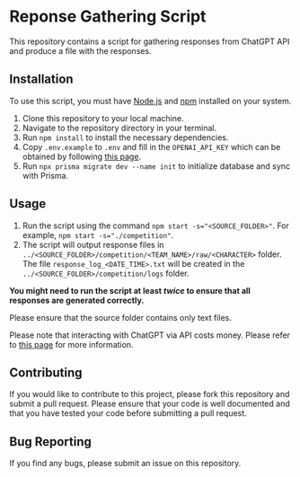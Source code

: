 # Reponse Gathering Script

This repository contains a script for gathering responses from ChatGPT API and produce a file with the responses.

## Installation

To use this script, you must have <a href="https://nodejs.org/en/" target="_new">Node.js</a> and <a href="https://www.npmjs.com/" target="_new">npm</a> installed on your system.

1. Clone this repository to your local machine.
2. Navigate to the repository directory in your terminal.
3. Run `npm install` to install the necessary dependencies.
4. Copy `.env.example` to `.env` and fill in the `OPENAI_API_KEY` which can be obtained by following [this page](https://platform.openai.com/docs/api-reference/making-requests).
5. Run `npx prisma migrate dev --name init` to initialize database and sync with Prisma.

## Usage

1. Run the script using the command `npm start -s="<SOURCE_FOLDER>"`. For example, `npm start -s="./competition"`.
2. The script will output response files in `../<SOURCE_FOLDER>/competition/<TEAM_NAME>/raw/<CHARACTER>` folder. The file `response_log_<DATE_TIME>.txt` will be created in the `../<SOURCE_FOLDER>/competition/logs` folder.

**You might need to run the script at least *twice* to ensure that all responses are generated correctly.**

Please ensure that the source folder contains only text files.

Please note that interacting with ChatGPT via API costs money. Please refer to [this page](https://openai.com/pricing) for more information.

## Contributing

If you would like to contribute to this project, please fork this repository and submit a pull request. Please ensure that your code is well documented and that you have tested your code before submitting a pull request.

## Bug Reporting

If you find any bugs, please submit an issue on this repository.